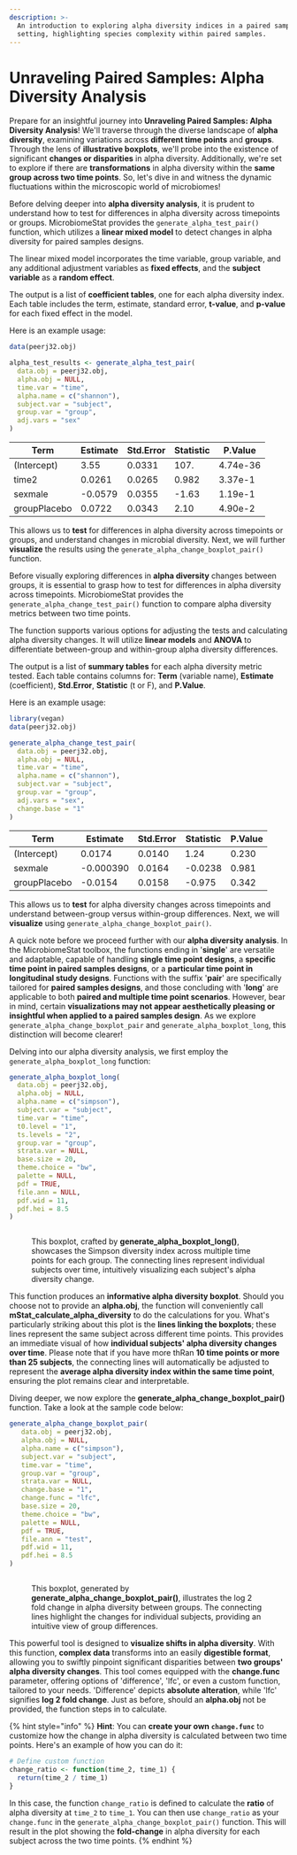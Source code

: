 ```yaml
---
description: >-
  An introduction to exploring alpha diversity indices in a paired sample
  setting, highlighting species complexity within paired samples.
---
```


# Unraveling Paired Samples: Alpha Diversity Analysis

Prepare for an insightful journey into **Unraveling Paired Samples: Alpha Diversity Analysis**! We'll traverse through the diverse landscape of **alpha diversity**, examining variations across **different time points** and **groups**. Through the lens of **illustrative boxplots**, we'll probe into the existence of significant **changes or disparities** in alpha diversity. Additionally, we're set to explore if there are **transformations** in alpha diversity within the **same group across two time points**. So, let's dive in and witness the dynamic fluctuations within the microscopic world of microbiomes!

Before delving deeper into **alpha diversity analysis**, it is prudent to understand how to test for differences in alpha diversity across timepoints or groups. MicrobiomeStat provides the `generate_alpha_test_pair()` function, which utilizes a **linear mixed model** to detect changes in alpha diversity for paired samples designs.

The linear mixed model incorporates the time variable, group variable, and any additional adjustment variables as **fixed effects**, and the **subject variable** as a **random effect**.

The output is a list of **coefficient tables**, one for each alpha diversity index. Each table includes the term, estimate, standard error, **t-value**, and **p-value** for each fixed effect in the model.

Here is an example usage:

```r
data(peerj32.obj)

alpha_test_results <- generate_alpha_test_pair(
  data.obj = peerj32.obj,  
  alpha.obj = NULL,
  time.var = "time",
  alpha.name = c("shannon"),
  subject.var = "subject",
  group.var = "group",
  adj.vars = "sex"
)
```

| Term         | Estimate | Std.Error | Statistic | P.Value  |
| ------------ | -------- | --------- | --------- | -------- |
| (Intercept)  | 3.55     | 0.0331    | 107.      | 4.74e-36 |
| time2        | 0.0261   | 0.0265    | 0.982     | 3.37e-1  |
| sexmale      | -0.0579  | 0.0355    | -1.63     | 1.19e-1  |
| groupPlacebo | 0.0722   | 0.0343    | 2.10      | 4.90e-2  |

This allows us to **test** for differences in alpha diversity across timepoints or groups, and understand changes in microbial diversity. Next, we will further **visualize** the results using the `generate_alpha_change_boxplot_pair()` function.

Before visually exploring differences in **alpha diversity** changes between groups, it is essential to grasp how to test for differences in alpha diversity across timepoints. MicrobiomeStat provides the `generate_alpha_change_test_pair()` function to compare alpha diversity metrics between two time points.

The function supports various options for adjusting the tests and calculating alpha diversity changes. It will utilize **linear models** and **ANOVA** to differentiate between-group and within-group alpha diversity differences.

The output is a list of **summary tables** for each alpha diversity metric tested. Each table contains columns for: **Term** (variable name), **Estimate** (coefficient), **Std.Error**, **Statistic** (t or F), and **P.Value**.

Here is an example usage:

```r
library(vegan)
data(peerj32.obj)

generate_alpha_change_test_pair(
  data.obj = peerj32.obj,
  alpha.obj = NULL,
  time.var = "time",
  alpha.name = c("shannon"), 
  subject.var = "subject",
  group.var = "group",
  adj.vars = "sex",
  change.base = "1"  
)
```

| Term         | Estimate  | Std.Error | Statistic | P.Value |
| ------------ | --------- | --------- | --------- | ------- |
| (Intercept)  | 0.0174    | 0.0140    | 1.24      | 0.230   |
| sexmale      | -0.000390 | 0.0164    | -0.0238   | 0.981   |
| groupPlacebo | -0.0154   | 0.0158    | -0.975    | 0.342   |

This allows us to **test** for alpha diversity changes across timepoints and understand between-group versus within-group differences. Next, we will **visualize** using `generate_alpha_change_boxplot_pair()`.

A quick note before we proceed further with our **alpha diversity analysis**. In the MicrobiomeStat toolbox, the functions ending in '**single**' are versatile and adaptable, capable of handling **single time point designs**, a **specific time point in paired samples designs**, or a **particular time point in longitudinal study designs**. Functions with the suffix '**pair**' are specifically tailored for **paired samples designs**, and those concluding with '**long**' are applicable to both **paired and multiple time point scenarios**. However, bear in mind, certain **visualizations may not appear aesthetically pleasing or insightful when applied to a paired samples design**. As we explore `generate_alpha_change_boxplot_pair` and `generate_alpha_boxplot_long`, this distinction will become clearer!

Delving into our alpha diversity analysis, we first employ the `generate_alpha_boxplot_long` function:

```r
generate_alpha_boxplot_long(
  data.obj = peerj32.obj,
  alpha.obj = NULL,
  alpha.name = c("simpson"),
  subject.var = "subject",
  time.var = "time",
  t0.level = "1",
  ts.levels = "2",
  group.var = "group",
  strata.var = NULL,
  base.size = 20,
  theme.choice = "bw",
  palette = NULL,
  pdf = TRUE,
  file.ann = NULL,
  pdf.wid = 11,
  pdf.hei = 8.5
)
```

<figure><img src="../.gitbook/assets/Screenshot 2023-06-12 at 14.35.00.png" alt=""><figcaption><p>This boxplot, crafted by <strong>generate_alpha_boxplot_long()</strong>, showcases the Simpson diversity index across multiple time points for each group. The connecting lines represent individual subjects over time, intuitively visualizing each subject's alpha diversity change.</p></figcaption></figure>

This function produces an **informative alpha diversity boxplot**. Should you choose not to provide an **alpha.obj**, the function will conveniently call **mStat\_calculate\_alpha\_diversity** to do the calculations for you. What's particularly striking about this plot is the **lines linking the boxplots**; these lines represent the same subject across different time points. This provides an immediate visual of how **individual subjects' alpha diversity changes over time**. Please note that if you have more thRan **10 time points or more than 25 subjects**, the connecting lines will automatically be adjusted to represent the **average alpha diversity index within the same time point**, ensuring the plot remains clear and interpretable.

Diving deeper, we now explore the **generate\_alpha\_change\_boxplot\_pair()** function. Take a look at the sample code below:

```r
generate_alpha_change_boxplot_pair(
   data.obj = peerj32.obj,
   alpha.obj = NULL,
   alpha.name = c("simpson"),
   subject.var = "subject",
   time.var = "time",
   group.var = "group",
   strata.var = NULL,
   change.base = "1",
   change.func = "lfc",
   base.size = 20,
   theme.choice = "bw",
   palette = NULL,
   pdf = TRUE,
   file.ann = "test",
   pdf.wid = 11,
   pdf.hei = 8.5
)
```

<figure><img src="../.gitbook/assets/Screenshot 2023-06-12 at 14.53.57.png" alt=""><figcaption><p>This boxplot, generated by <strong>generate_alpha_change_boxplot_pair()</strong>, illustrates the log 2 fold change in alpha diversity between groups. The connecting lines highlight the changes for individual subjects, providing an intuitive view of group differences.</p></figcaption></figure>

This powerful tool is designed to **visualize shifts in alpha diversity**. With this function, **complex data** transforms into an easily **digestible format**, allowing you to swiftly pinpoint significant disparities between **two groups' alpha diversity changes**. This tool comes equipped with the **change.func** parameter, offering options of 'difference', 'lfc', or even a custom function, tailored to your needs. 'Difference' depicts **absolute alteration**, while 'lfc' signifies **log 2 fold change**. Just as before, should an **alpha.obj** not be provided, the function steps in to calculate.

{% hint style="info" %}
**Hint**: You can **create your own `change.func`** to customize how the change in alpha diversity is calculated between two time points. Here's an example of how you can do it:

```r
# Define custom function
change_ratio <- function(time_2, time_1) {
  return(time_2 / time_1)
}
```

In this case, the function `change_ratio` is defined to calculate the **ratio** of alpha diversity at `time_2` to `time_1`. You can then use `change_ratio` as your `change.func` in the `generate_alpha_change_boxplot_pair()` function. This will result in the plot showing the **fold-change** in alpha diversity for each subject across the two time points.
{% endhint %}

